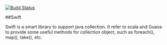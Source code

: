 [![Build Status](https://travis-ci.org/agiledon/swift.png?branch=master)](https://travis-ci.org/agiledon/swift)

##Swift

Swift is a smart library to support java collection. It refer to scala and Guava to provide some useful methods for collection object, such as foreach(), map(), take(), etc.